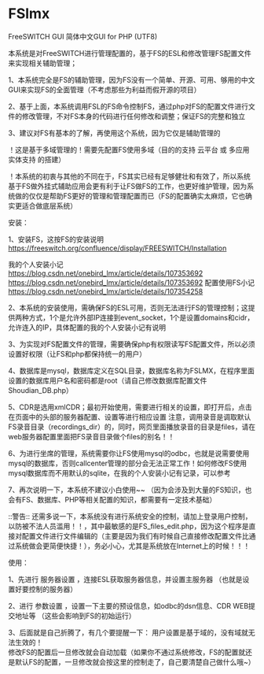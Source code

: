 # FSlmx
FreeSWITCH GUI 简体中文GUI for PHP (UTF8)

本系统是对FreeSWITCH进行管理配置的，基于FS的ESL和修改管理FS配置文件来实现相关辅助管理；

1、本系统完全是FS的辅助管理，因为FS没有一个简单、开源、可用、够用的中文GUI来实现FS的全面管理（不考虑那些为利益而假开源的项目）

2、基于上面，本系统调用FSL的FS命令控制FS，通过php对FS的配置文件进行文件的修改管理，不对FS本身的代码进行任何修改和调整；保证FS的完整和独立

3、建议对FS有基本的了解，再使用这个系统，因为它仅是辅助管理的


！这是基于多域管理的！需要先配置FS使用多域（目的的支持 云平台 或 多应用实体支持 的搭建）

！本系统的初衷与其他的不同在于，FS其实已经有足够健壮和有效了，所以系统基于FS做外挂式辅助应用会更有利于让FS做FS的工作，也更好维护管理，因为系统做的仅仅是帮助FS更好的管理和管理配置而已（FS的配置确实太麻烦，它也确实更适合做底层系统）


安装：

1、安装FS，这按FS的安装说明 https://freeswitch.org/confluence/display/FREESWITCH/Installation 

我的个人安装小记 https://blog.csdn.net/onebird_lmx/article/details/107353692 https://blog.csdn.net/onebird_lmx/article/details/107353692
配置使用FS小记 https://blog.csdn.net/onebird_lmx/article/details/107354258

2、本系统的安装使用，需确保FS的ESL可用，否则无法进行FS的管理控制；这提供两种方式，1个是允许外部IP连接到event_socket，1个是设置domains和cidr，允许连入的IP，具体配置的我的个人安装小记有说明

3、为实现对FS配置文件的管理，需要确保php有权限读写FS配置文件，所以必须设置好权限（让FS和php都保持统一的用户）

4、数据库是mysql，数据库定义在SQL目录，数据库名称为FSLMX，在程序里面设置的数据库用户名和密码都是root（请自己修改数据库配置文件Shoudian_DB.php）

5、CDR是选用xmlCDR；最初开始使用，需要进行相关的设置，即打开后，点击在页面中的头部的服务器配置、设置等进行相应设置
注意，调用录音是调取默认FS录音目录（recordings_dir）的，同时，网页里面播放录音的目录是files，请在web服务器配置里面把FS录音目录做个files的别名！！

6、为进行坐席的管理，系统需要你让FS使用mysql的odbc，也就是说需要使用mysql的数据库，否则callcenter管理的部分会无法正常工作！如何修改FS使用mysql数据库而不用默认的sqlite，在我的个人安装小记有记录，可以参考

7、再次说明一下，本系统不建议小白使用~~ （因为会涉及到大量的FS知识，也会有FS、数据库、PHP等相关配置的知识，都需要有一定技术基础）

::警告::
还需多说一下，本系统没有进行系统安全的控制，请加上登录用户控制，以防被不法人员滥用！！，其中最敏感的是FS_files_edit.php，因为这个程序是直接对配置文件进行文件编辑的（主要是因为我们有时候自己直接修改配置文件比通过系统做会更简便快捷！），务必小心，尤其是系统放在Internet上的时候！！！

使用：

1、先进行 服务器设置 ，连接ESL获取服务器信息，并设置主服务器 （也就是设置好要控制的服务器）

2、进行 参数设置 ，设置一下主要的预设信息，如odbc的dsn信息、CDR WEB提交地址等 （这些会影响到FS的初始运行）

3、后面就是自己折腾了，有几个要提醒一下：
用户设置是基于域的，没有域就无法生效的！   
修改FS的配置后一旦修改就会自动加载（如果你不通过系统修改，FS的配置就还是默认FS的配置，一旦修改就会按这里的控制走了，自己要清楚自己做什么哦~） 
